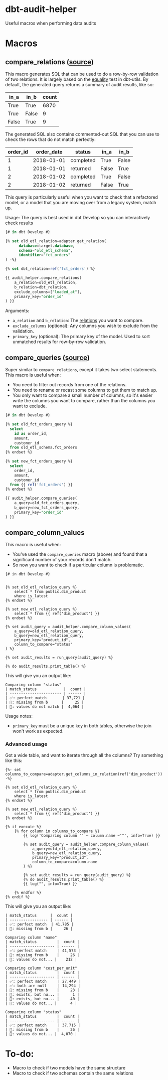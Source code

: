 # dbt-audit-helper

Useful macros when performing data audits

# Macros
## compare_relations ([source](macros/compare_relations.sql))
This macro generates SQL that can be used to do a row-by-row validation of two
relations. It is largely based on the [equality](https://github.com/fishtown-analytics/dbt-utils#equality-source)
test in dbt-utils. By default, the generated query returns a summary of audit
results, like so:

| in_a  | in_b  | count |
|-------|-------|-------|
| True  | True  | 6870  |
| True  | False | 9     |
| False | True  | 9     |

The generated SQL also contains commented-out SQL that you can use to check
the rows that do not match perfectly:

| order_id | order_date | status    | in_a  | in_b  |
|----------|------------|-----------|-------|-------|
| 1        | 2018-01-01 | completed | True  | False |
| 1        | 2018-01-01 | returned  | False | True  |
| 2        | 2018-01-02 | completed | True  | False |
| 2        | 2018-01-02 | returned  | False | True  |


This query is particularly useful when you want to check that a refactored model,
or a model that you are moving over from a legacy system, match up.

Usage:
The query is best used in dbt Develop so you can interactively check results
```sql
{# in dbt Develop #}

{% set old_etl_relation=adapter.get_relation(
      database=target.database,
      schema="old_etl_schema",
      identifier="fct_orders"
) -%}

{% set dbt_relation=ref('fct_orders') %}

{{ audit_helper.compare_relations(
    a_relation=old_etl_relation,
    b_relation=dbt_relation,
    exclude_columns=["loaded_at"],
    primary_key="order_id"
) }}


```
Arguments:
* `a_relation` and `b_relation`: The [relations](https://docs.getdbt.com/reference#relation)
  you want to compare.
* `exclude_columns` (optional): Any columns you wish to exclude from the
  validation.
* `primary_key` (optional): The primary key of the model. Used to sort unmatched
  results for row-by-row validation.

## compare_queries ([source](macros/compare_queries.sql))
Super similar to `compare_relations`, except it takes two select statements. This macro is useful when:
* You need to filter out records from one of the relations.
* You need to rename or recast some columns to get them to match up.
* You only want to compare a small number of columns, so it's easier write the columns you want to compare, rather than the columns you want to exclude.

```sql
{# in dbt Develop #}

{% set old_fct_orders_query %}
  select
    id as order_id,
    amount,
    customer_id
  from old_etl_schema.fct_orders
{% endset %}

{% set new_fct_orders_query %}
  select
    order_id,
    amount,
    customer_id
  from {{ ref('fct_orders') }}
{% endset %}

{{ audit_helper.compare_queries(
    a_query=old_fct_orders_query,
    b_query=new_fct_orders_query,
    primary_key="order_id"
) }}


```

## compare_column_values
This macro is useful when:
* You've used the `compare_queries` macro (above) and found that a significant
number of your records don't match.
* So now you want to check if a particular column is problematic.
```
{# in dbt Develop #}


{% set old_etl_relation_query %}
    select * from public.dim_product
    where is_latest
{% endset %}

{% set new_etl_relation_query %}
    select * from {{ ref('dim_product') }}
{% endset %}

{% set audit_query = audit_helper.compare_column_values(
    a_query=old_etl_relation_query,
    b_query=new_etl_relation_query,
    primary_key="product_id",
    column_to_compare="status"
) %}

{% set audit_results = run_query(audit_query) %}

{% do audit_results.print_table() %}
```
This will give you an output like:
```
Comparing column "status"
| match_status            |  count |
| ----------------------- | ------ |
| ✅: perfect match       | 37,721 |
| 🤷: missing from b      |     25 |
| 🙅: ‍values do not match |  4,064 |
```

Usage notes:
* `primary_key` must be a unique key in both tables, otherwise the join won't
work as expected.


### Advanced usage
Got a wide table, and want to iterate through all the columns? Try something
like this:
```
{%- set columns_to_compare=adapter.get_columns_in_relation(ref('dim_product'))  -%}

{% set old_etl_relation_query %}
    select * from public.dim_product
    where is_latest
{% endset %}

{% set new_etl_relation_query %}
    select * from {{ ref('dim_product') }}
{% endset %}

{% if execute %}
    {% for column in columns_to_compare %}
        {{ log('Comparing column "' ~ column.name ~'"', info=True) }}

        {% set audit_query = audit_helper.compare_column_values(
            a_query=old_etl_relation_query,
            b_query=new_etl_relation_query,
            primary_key="product_id",
            column_to_compare=column.name
        ) %}

        {% set audit_results = run_query(audit_query) %}
        {% do audit_results.print_table() %}
        {{ log("", info=True) }}

    {% endfor %}
{% endif %}
```

This will give you an output like:
```
| match_status      |  count |
| ----------------- | ------ |
| ✅: perfect match  | 41,785 |
| 🤷: missing from b |     26 |

Comparing column "name"
| match_status         |  count |
| -------------------- | ------ |
| ✅: perfect match     | 41,573 |
| 🤷: missing from b    |     26 |
| 🙅: ‍values do not... |    212 |

Comparing column "cost_per_unit"
| match_status         |  count |
| -------------------- | ------ |
| ✅: perfect match     | 27,449 |
| ✅: both are null     | 14,294 |
| 🤷: missing from b    |     23 |
| 🤷: exists, but nu... |      1 |
| 🤷: exists, but nu... |     40 |
| 🙅: ‍values do not... |      4 |

Comparing column "status"
| match_status         |  count |
| -------------------- | ------ |
| ✅: perfect match     | 37,715 |
| 🤷: missing from b    |     26 |
| 🙅: ‍values do not... |  4,070 |
```

# To-do:
* Macro to check if two models have the same structure
* Macro to check if two schemas contain the same relations
